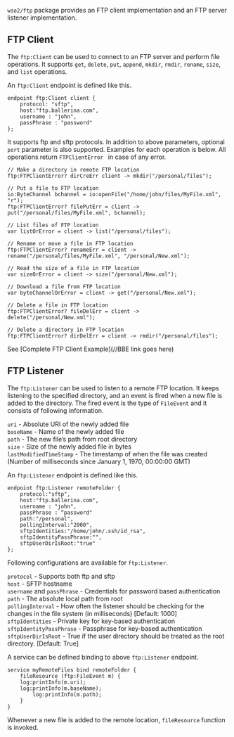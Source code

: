 `wso2/ftp` package provides an FTP client implementation and an FTP server listener implementation. 

## FTP Client

The `ftp:Client` can be used to connect to an FTP server and perform file operations. It supports `get`, `delete`, `put`, `append`, `mkdir`, `rmdir`, `rename`, `size`, and `list` operations.

An `ftp:Client` endpoint is defined like this.

```ballerina
endpoint ftp:Client client {
    protocol: "sftp",
    host:"ftp.ballerina.com",
    username : "john",
    passPhrase : "password"
};
```

 It supports ftp and sftp protocols.  In addition to above parameters, optional `port` parameter is also supported. Examples for each operation is below. All operations return `FTPClientError
` in case of any error.

```ballerina
// Make a directory in remote FTP location
ftp:FTPClientError? dirCreErr client -> mkdir("/personal/files");  

// Put a file to FTP location
io:ByteChannel bchannel = io:openFile("/home/john/files/MyFile.xml", "r");
ftp:FTPClientError? filePutErr = client -> put("/personal/files/MyFile.xml", bchannel);

// List files of FTP location
var listOrError = client -> list("/personal/files");

// Rename or move a file in FTP location
ftp:FTPClientError? renameErr = client -> rename("/personal/files/MyFile.xml", "/personal/New.xml");

// Read the size of a file in FTP location
var sizeOrError = client -> size("/personal/New.xml");

// Download a file from FTP location
var byteChannelOrError = client -> get("/personal/New.xml");

// Delete a file in FTP location
ftp:FTPClientError? fileDelErr = client -> delete("/personal/New.xml");

// Delete a directory in FTP location
ftp:FTPClientError? dirDelErr = client -> rmdir("/personal/files");    
```

See [Complete FTP Client Example](//BBE link goes here)

## FTP Listener

The `ftp:Listener` can be used to listen to a remote FTP location. It keeps listening to the specified directory, and an event is fired when a new file is added to the directory. The fired event is the type of `FileEvent` and it consists of following information.

`uri` - Absolute URI of the newly added file<br/>
`baseName` - Name of the newly added file<br/>
`path` - The new file’s path from root directory<br/>
`size` - Size of the newly added file in bytes<br/>
`lastModifiedTimeStamp` - The timestamp of when the file was created (Number of milliseconds since January 1, 1970, 00:00:00 GMT)


An `ftp:Listener` endpoint is defined like this. 

```ballerina
endpoint ftp:Listener remoteFolder {
    protocol:"sftp",
    host:"ftp.ballerina.com",
    username : "john",
    passPhrase : “password"
    path:"/personal",
    pollingInterval:"2000",
    sftpIdentities:"/home/john/.ssh/id_rsa",
    sftpIdentityPassPhrase:"",
    sftpUserDirIsRoot:"true"
};
```

Following configurations are available for `ftp:Listener`.

`protocol` - Supports both ftp and sftp<br/>
`host` - SFTP hostname<br/>
`username` and `passPhrase` - Credentials for password based authentication<br/>
`path` - The absolute local path from root <br/>
`pollingInterval` -  How often the listener should be checking for the changes in the file system (in milliseconds) [Default: 1000]  <br/>
`sftpIdentities` - Private key for key-based authentication<br/>
`sftpIdentityPassPhrase` - Passphrase for key-based authentication<br/>
`sftpUserDirIsRoot` - True if the user directory should be treated as the root directory. [Default: True]


A service can be defined binding to above `ftp:Listener` endpoint.  

```ballerina
service myRemoteFiles bind remoteFolder {
    fileResource (ftp:FileEvent m) {
	log:printInfo(m.uri);
	log:printInfo(m.baseName);
        log:printInfo(m.path);
    }
}
```

Whenever a new file is added to the remote location, `fileResource` function is invoked.
 
